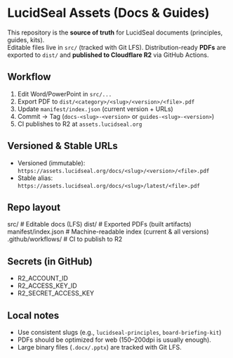 # LucidSeal Assets (Docs & Guides)

This repository is the **source of truth** for LucidSeal documents (principles, guides, kits).  
Editable files live in `src/` (tracked with Git LFS). Distribution-ready **PDFs** are exported to `dist/` and **published to Cloudflare R2** via GitHub Actions.

## Workflow
1. Edit Word/PowerPoint in `src/...`
2. Export PDF to `dist/<category>/<slug>/<version>/<file>.pdf`
3. Update `manifest/index.json` (current version + URLs)
4. Commit → Tag (`docs-<slug>-<version>` or `guides-<slug>-<version>`)
5. CI publishes to R2 at `assets.lucidseal.org`

## Versioned & Stable URLs
- Versioned (immutable): `https://assets.lucidseal.org/docs/<slug>/<version>/<file>.pdf`
- Stable alias:          `https://assets.lucidseal.org/docs/<slug>/latest/<file>.pdf`

## Repo layout
src/                 # Editable docs (LFS)
dist/                # Exported PDFs (built artifacts)
manifest/index.json  # Machine-readable index (current & all versions)
.github/workflows/   # CI to publish to R2

## Secrets (in GitHub)
- R2_ACCOUNT_ID
- R2_ACCESS_KEY_ID
- R2_SECRET_ACCESS_KEY

## Local notes
- Use consistent slugs (e.g., `lucidseal-principles`, `board-briefing-kit`)
- PDFs should be optimized for web (150–200dpi is usually enough).
- Large binary files (`.docx/.pptx`) are tracked with Git LFS.
